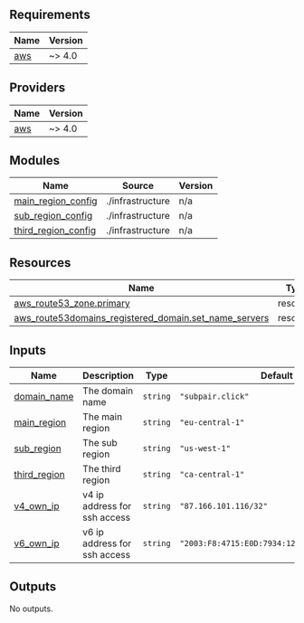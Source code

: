 <!-- BEGIN_TF_DOCS -->
## Requirements

| Name | Version |
|------|---------|
| <a name="requirement_aws"></a> [aws](#requirement\_aws) | ~> 4.0 |

## Providers

| Name | Version |
|------|---------|
| <a name="provider_aws"></a> [aws](#provider\_aws) | ~> 4.0 |

## Modules

| Name | Source | Version |
|------|--------|---------|
| <a name="module_main_region_config"></a> [main\_region\_config](#module\_main\_region\_config) | ./infrastructure | n/a |
| <a name="module_sub_region_config"></a> [sub\_region\_config](#module\_sub\_region\_config) | ./infrastructure | n/a |
| <a name="module_third_region_config"></a> [third\_region\_config](#module\_third\_region\_config) | ./infrastructure | n/a |

## Resources

| Name | Type |
|------|------|
| [aws_route53_zone.primary](https://registry.terraform.io/providers/hashicorp/aws/latest/docs/resources/route53_zone) | resource |
| [aws_route53domains_registered_domain.set_name_servers](https://registry.terraform.io/providers/hashicorp/aws/latest/docs/resources/route53domains_registered_domain) | resource |

## Inputs

| Name | Description | Type | Default | Required |
|------|-------------|------|---------|:--------:|
| <a name="input_domain_name"></a> [domain\_name](#input\_domain\_name) | The domain name | `string` | `"subpair.click"` | no |
| <a name="input_main_region"></a> [main\_region](#input\_main\_region) | The main region | `string` | `"eu-central-1"` | no |
| <a name="input_sub_region"></a> [sub\_region](#input\_sub\_region) | The sub region | `string` | `"us-west-1"` | no |
| <a name="input_third_region"></a> [third\_region](#input\_third\_region) | The third region | `string` | `"ca-central-1"` | no |
| <a name="input_v4_own_ip"></a> [v4\_own\_ip](#input\_v4\_own\_ip) | v4 ip address for ssh access | `string` | `"87.166.101.116/32"` | no |
| <a name="input_v6_own_ip"></a> [v6\_own\_ip](#input\_v6\_own\_ip) | v6 ip address for ssh access | `string` | `"2003:F8:4715:E0D:7934:1299:2D9C:B207/128"` | no |

## Outputs

No outputs.
<!-- END_TF_DOCS -->